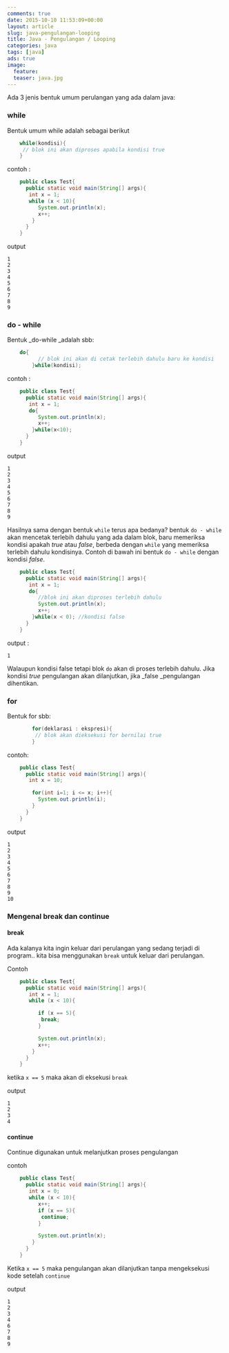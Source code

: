 ```yaml
---
comments: true
date: 2015-10-10 11:53:09+00:00
layout: article
slug: java-pengulangan-looping
title: Java - Pengulangan / Looping
categories: java
tags: [java]
ads: true
image:
  feature:
  teaser: java.jpg
---
```


Ada 3 jenis bentuk umum perulangan yang ada dalam java:



### while



Bentuk umum while adalah sebagai berikut


```java
    while(kondisi){
     // blok ini akan diproses apabila kondisi true
    }
```


contoh :
<!-- more -->


```java
    public class Test{
      public static void main(String[] args){
       int x = 1;
       while (x < 10){
          System.out.println(x);
          x++;
        }
      }
    }
```


output



    1
    2
    3
    4
    5
    6
    7
    8
    9







### do - while



Bentuk _do-while _adalah sbb:


```java
    do{
          // blok ini akan di cetak terlebih dahulu baru ke kondisi
        }while(kondisi);
```



contoh :


```java
    public class Test{
      public static void main(String[] args){
       int x = 1;
       do{
          System.out.println(x);
          x++;
        }while(x<10);
      }
    }
```


output



    1
    2
    3
    4
    5
    6
    7
    8
    9



Hasilnya sama dengan bentuk `while` terus apa bedanya? bentuk `do - while` akan mencetak terlebih dahulu yang ada dalam blok, baru memeriksa kondisi apakah _true_ atau _false_, berbeda dengan `while` yang memeriksa terlebih dahulu kondisinya. Contoh di bawah ini bentuk `do - while` dengan kondisi _false_.


```java
    public class Test{
      public static void main(String[] args){
       int x = 1;
       do{
          //blok ini akan diproses terlebih dahulu
          System.out.println(x);
          x++;
        }while(x < 0); //kondisi false
      }
    }
```


output :



    1



Walaupun kondisi false tetapi blok `do` akan di proses terlebih dahulu. Jika kondisi _true_ pengulangan akan dilanjutkan, jika _false _pengulangan dihentikan.



### for



Bentuk for sbb:


```java
        for(deklarasi : ekspresi){
         // blok akan dieksekusi for bernilai true
        }
```



contoh:


```java
    public class Test{
      public static void main(String[] args){
       int x = 10;

        for(int i=1; i <= x; i++){
          System.out.println(i);
        }
      }
    }
```

output



    1
    2
    3
    4
    5
    6
    7
    8
    9
    10





### Mengenal break dan continue





#### break



Ada kalanya kita ingin keluar dari perulangan yang sedang terjadi di program.. kita bisa menggunakan `break` untuk keluar dari perulangan.

Contoh


```java
    public class Test{
      public static void main(String[] args){
       int x = 1;
       while (x < 10){

          if (x == 5){
           break;
          }

          System.out.println(x);
          x++;
        }
      }
    }
```

ketika `x == 5` maka akan di eksekusi `break`

output



    1
    2
    3
    4





#### continue



Continue digunakan untuk melanjutkan proses pengulangan

contoh


```java
    public class Test{
      public static void main(String[] args){
       int x = 0;
       while (x < 10){
          x++;
          if (x == 5){
           continue;
          }

          System.out.println(x);
        }
      }
    }
```




Ketika `x == 5` maka pengulangan akan dilanjutkan tanpa mengeksekusi kode setelah `continue`

output



    1
    2
    3
    4
    6
    7
    8
    9
